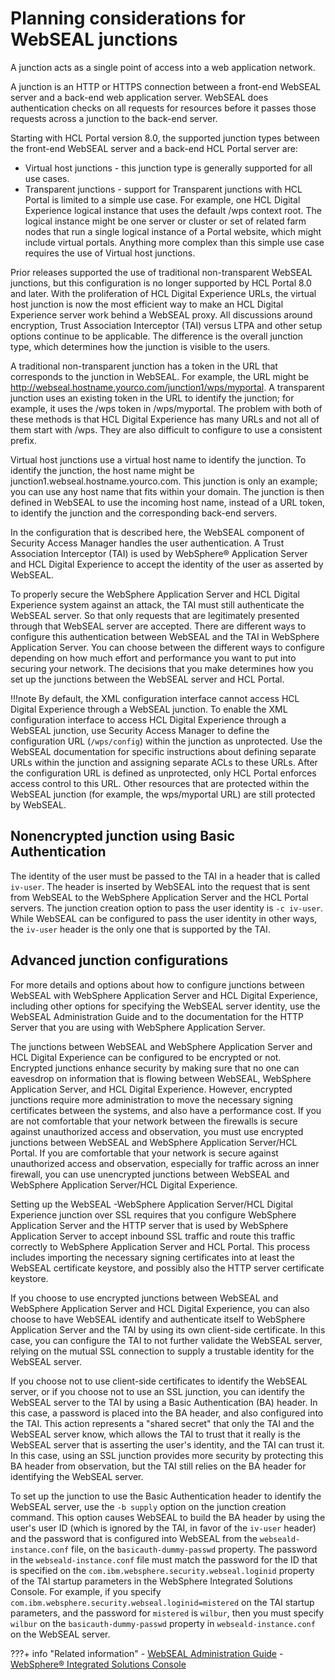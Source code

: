 # Planning considerations for WebSEAL junctions

A junction acts as a single point of access into a web application network.

A junction is an HTTP or HTTPS connection between a front-end WebSEAL server and a back-end web application server. WebSEAL does authentication checks on all requests for resources before it passes those requests across a junction to the back-end server.

Starting with HCL Portal version 8.0, the supported junction types between the front-end WebSEAL server and a back-end HCL Portal server are:

-   Virtual host junctions - this junction type is generally supported for all use cases.
-   Transparent junctions - support for Transparent junctions with HCL Portal is limited to a simple use case. For example, one HCL Digital Experience logical instance that uses the default /wps context root. The logical instance might be one server or cluster or set of related farm nodes that run a single logical instance of a Portal website, which might include virtual portals. Anything more complex than this simple use case requires the use of Virtual host junctions.

Prior releases supported the use of traditional non-transparent WebSEAL junctions, but this configuration is no longer supported by HCL Portal 8.0 and later. With the proliferation of HCL Digital Experience URLs, the virtual host junction is now the most efficient way to make an HCL Digital Experience server work behind a WebSEAL proxy. All discussions around encryption, Trust Association Interceptor (TAI) versus LTPA and other setup options continue to be applicable. The difference is the overall junction type, which determines how the junction is visible to the users.

A traditional non-transparent junction has a token in the URL that corresponds to the junction in WebSEAL. For example, the URL might be http://webseal.hostname.yourco.com/junction1/wps/myportal. A transparent junction uses an existing token in the URL to identify the junction; for example, it uses the /wps token in /wps/myportal. The problem with both of these methods is that HCL Digital Experience has many URLs and not all of them start with /wps. They are also difficult to configure to use a consistent prefix.

Virtual host junctions use a virtual host name to identify the junction. To identify the junction, the host name might be junction1.webseal.hostname.yourco.com. This junction is only an example; you can use any host name that fits within your domain. The junction is then defined in WebSEAL to use the incoming host name, instead of a URL token, to identify the junction and the corresponding back-end servers.

In the configuration that is described here, the WebSEAL component of Security Access Manager handles the user authentication. A Trust Association Interceptor (TAI) is used by WebSphere® Application Server and HCL Digital Experience to accept the identity of the user as asserted by WebSEAL.

To properly secure the WebSphere Application Server and HCL Digital Experience system against an attack, the TAI must still authenticate the WebSEAL server. So that only requests that are legitimately presented through that WebSEAL server are accepted. There are different ways to configure this authentication between WebSEAL and the TAI in WebSphere Application Server. You can choose between the different ways to configure depending on how much effort and performance you want to put into securing your network. The decisions that you make determines how you set up the junctions between the WebSEAL server and HCL Portal.

!!!note
    By default, the XML configuration interface cannot access HCL Digital Experience through a WebSEAL junction. To enable the XML configuration interface to access HCL Digital Experience through a WebSEAL junction, use Security Access Manager to define the configuration URL (`/wps/config`) within the junction as unprotected. Use the WebSEAL documentation for specific instructions about defining separate URLs within the junction and assigning separate ACLs to these URLs. After the configuration URL is defined as unprotected, only HCL Portal enforces access control to this URL. Other resources that are protected within the WebSEAL junction (for example, the wps/myportal URL) are still protected by WebSEAL.

## Nonencrypted junction using Basic Authentication

The identity of the user must be passed to the TAI in a header that is called `iv-user`. The header is inserted by WebSEAL into the request that is sent from WebSEAL to the WebSphere Application Server and the HCL Portal servers. The junction creation option to pass the user identity is `-c iv-user`. While WebSEAL can be configured to pass the user identity in other ways, the `iv-user` header is the only one that is supported by the TAI.

## Advanced junction configurations

For more details and options about how to configure junctions between WebSEAL with WebSphere Application Server and HCL Digital Experience, including other options for specifying the WebSEAL server identity, use the WebSEAL Administration Guide and to the documentation for the HTTP Server that you are using with WebSphere Application Server.

The junctions between WebSEAL and WebSphere Application Server and HCL Digital Experience can be configured to be encrypted or not. Encrypted junctions enhance security by making sure that no one can eavesdrop on information that is flowing between WebSEAL, WebSphere Application Server, and HCL Digital Experience. However, encrypted junctions require more administration to move the necessary signing certificates between the systems, and also have a performance cost. If you are not comfortable that your network between the firewalls is secure against unauthorized access and observation, you must use encrypted junctions between WebSEAL and WebSphere Application Server/HCL Portal. If you are comfortable that your network is secure against unauthorized access and observation, especially for traffic across an inner firewall, you can use unencrypted junctions between WebSEAL and WebSphere Application Server/HCL Digital Experience.

Setting up the WebSEAL -WebSphere Application Server/HCL Digital Experience junction over SSL requires that you configure WebSphere Application Server and the HTTP server that is used by WebSphere Application Server to accept inbound SSL traffic and route this traffic correctly to WebSphere Application Server and HCL Portal. This process includes importing the necessary signing certificates into at least the WebSEAL certificate keystore, and possibly also the HTTP server certificate keystore.

If you choose to use encrypted junctions between WebSEAL and WebSphere Application Server and HCL Digital Experience, you can also choose to have WebSEAL identify and authenticate itself to WebSphere Application Server and the TAI by using its own client-side certificate. In this case, you can configure the TAI to not further validate the WebSEAL server, relying on the mutual SSL connection to supply a trustable identity for the WebSEAL server.

If you choose not to use client-side certificates to identify the WebSEAL server, or if you choose not to use an SSL junction, you can identify the WebSEAL server to the TAI by using a Basic Authentication (BA) header. In this case, a password is placed into the BA header, and also configured into the TAI. This action represents a "shared secret" that only the TAI and the WebSEAL server know, which allows the TAI to trust that it really is the WebSEAL server that is asserting the user's identity, and the TAI can trust it. In this case, using an SSL junction provides more security by protecting this BA header from observation, but the TAI still relies on the BA header for identifying the WebSEAL server.

To set up the junction to use the Basic Authentication header to identify the WebSEAL server, use the `-b supply` option on the junction creation command. This option causes WebSEAL to build the BA header by using the user's user ID (which is ignored by the TAI, in favor of the `iv-user` header) and the password that is configured into WebSEAL from the `webseald-instance.conf` file, on the `basicauth-dummy-passwd` property. The password in the `webseald-instance.conf` file must match the password for the ID that is specified on the `com.ibm.websphere.security.webseal.loginid` property of the TAI startup parameters in the WebSphere Integrated Solutions Console. For example, if you specify `com.ibm.websphere.security.webseal.loginid=mistered` on the TAI startup parameters, and the password for `mistered` is `wilbur`, then you must specify `wilbur` on the `basicauth-dummy-passwd` property in `webseald-instance.conf` on the WebSEAL server.


???+ info "Related information"
    - [WebSEAL Administration Guide](https://www.ibm.com/docs/en/SSPREK_7.0.0/com.ibm.isam.doc_80/ameb_webseal_admin_pdf.pdf)
    - [WebSphere® Integrated Solutions Console](../../../../../portal_admin_tools/WebSphere_Integrated_Solutions_Console.md)
